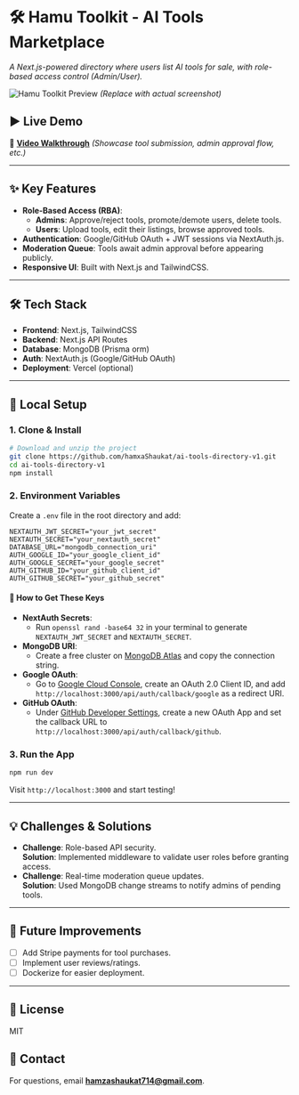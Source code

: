 # 🛠️ Hamu Toolkit - AI Tools Marketplace  

*A Next.js-powered directory where users list AI tools for sale, with role-based access control (Admin/User).*  

![Hamu Toolkit Preview](screenshots/preview.png) *(Replace with actual screenshot)*  

## ▶ **Live Demo**  
🎥 **[Video Walkthrough](https://youtu.be/rCHsX_Z9nGk?feature=shared)** *(Showcase tool submission, admin approval flow, etc.)*  

---

## ✨ **Key Features**  
- **Role-Based Access (RBA)**:  
  - **Admins**: Approve/reject tools, promote/demote users, delete tools.  
  - **Users**: Upload tools, edit their listings, browse approved tools.  
- **Authentication**: Google/GitHub OAuth + JWT sessions via NextAuth.js.  
- **Moderation Queue**: Tools await admin approval before appearing publicly.  
- **Responsive UI**: Built with Next.js and TailwindCSS.  

---

## 🛠️ **Tech Stack**  
- **Frontend**: Next.js, TailwindCSS  
- **Backend**: Next.js API Routes  
- **Database**: MongoDB (Prisma orm)  
- **Auth**: NextAuth.js (Google/GitHub OAuth)  
- **Deployment**: Vercel (optional)  

---

## 🚀 **Local Setup**  

### **1. Clone & Install**  
```bash
# Download and unzip the project
git clone https://github.com/hamxaShaukat/ai-tools-directory-v1.git
cd ai-tools-directory-v1
npm install
```

### **2. Environment Variables**  
Create a `.env` file in the root directory and add:  

```env
NEXTAUTH_JWT_SECRET="your_jwt_secret"
NEXTAUTH_SECRET="your_nextauth_secret"
DATABASE_URL="mongodb_connection_uri"
AUTH_GOOGLE_ID="your_google_client_id"
AUTH_GOOGLE_SECRET="your_google_secret"
AUTH_GITHUB_ID="your_github_client_id"
AUTH_GITHUB_SECRET="your_github_secret"
```

#### 🔑 **How to Get These Keys**  
- **NextAuth Secrets**:  
  - Run `openssl rand -base64 32` in your terminal to generate `NEXTAUTH_JWT_SECRET` and `NEXTAUTH_SECRET`.  
- **MongoDB URI**:  
  - Create a free cluster on [MongoDB Atlas](https://www.mongodb.com/atlas/database) and copy the connection string.  
- **Google OAuth**:  
  - Go to [Google Cloud Console](https://console.cloud.google.com/apis/credentials), create an OAuth 2.0 Client ID, and add `http://localhost:3000/api/auth/callback/google` as a redirect URI.  
- **GitHub OAuth**:  
  - Under [GitHub Developer Settings](https://github.com/settings/developers), create a new OAuth App and set the callback URL to `http://localhost:3000/api/auth/callback/github`.  

### **3. Run the App**  
```bash
npm run dev
```
Visit `http://localhost:3000` and start testing!  


---

## 💡 **Challenges & Solutions**  
- **Challenge**: Role-based API security.  
  **Solution**: Implemented middleware to validate user roles before granting access.  
- **Challenge**: Real-time moderation queue updates.  
  **Solution**: Used MongoDB change streams to notify admins of pending tools.  

---

## 🔮 **Future Improvements**  
- [ ] Add Stripe payments for tool purchases.  
- [ ] Implement user reviews/ratings.  
- [ ] Dockerize for easier deployment.  

---

## 📜 **License**  
MIT  

## 📩 **Contact**  
For questions, email **hamzashaukat714@gmail.com**.
